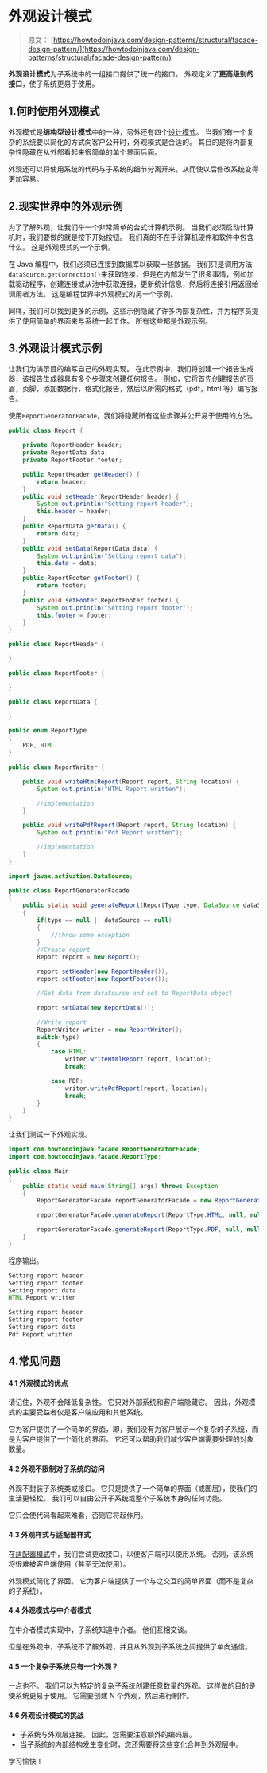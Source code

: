 # 外观设计模式

> 原文： [https://howtodoinjava.com/design-patterns/structural/facade-design-pattern/](https://howtodoinjava.com/design-patterns/structural/facade-design-pattern/)

**外观设计模式**为子系统中的一组接口提供了统一的接口。 外观定义了**更高级别的接口**，使子系统更易于使用。

## 1.何时使用外观模式

外观模式是**结构型设计模式**中的一种，另外还有四个[设计模式](https://howtodoinjava.com/gang-of-four-java-design-patterns/)。 当我们有一个复杂的系统要以简化的方式向客户公开时，外观模式是合适的。 其目的是将内部复杂性隐藏在从外部看起来很简单的单个界面后面。

外观还可以将使用系统的代码与子系统的细节分离开来，从而使以后修改系统变得更加容易。

## 2.现实世界中的外观示例

为了了解外观，让我们举一个非常简单的台式计算机示例。 当我们必须启动计算机时，我们要做的就是按下开始按钮。 我们真的不在乎计算机硬件和软件中包含什么。 这是外观模式的一个示例。

在 Java 编程中，我们必须已连接到数据库以获取一些数据。 我们只是调用方法`dataSource.getConnection()`来获取连接，但是在内部发生了很多事情，例如加载驱动程序，创建连接或从池中获取连接，更新统计信息，然后将连接引用返回给调用者方法。 这是编程世界中外观模式的另一个示例。

同样，我们可以找到更多的示例，这些示例隐藏了许多内部复杂性，并为程序员提供了使用简单的界面来与系统一起工作。 所有这些都是外观示例。

## 3.外观设计模式示例

让我们为演示目的编写自己的外观实现。 在此示例中，我们将创建一个报告生成器，该报告生成器具有多个步骤来创建任何报告。 例如，它将首先创建报告的页眉，页脚，添加数据行，格式化报告，然后以所需的格式（pdf，html 等）编写报告。

使用`ReportGeneratorFacade`，我们将隐藏所有这些步骤并公开易于使用的方法。

```java
public class Report {

	private ReportHeader header;
	private ReportData data;
	private ReportFooter footer;

	public ReportHeader getHeader() {
		return header;
	}
	public void setHeader(ReportHeader header) {
		System.out.println("Setting report header");
		this.header = header;
	}
	public ReportData getData() {
		return data;
	}
	public void setData(ReportData data) {
		System.out.println("Setting report data");
		this.data = data;
	}
	public ReportFooter getFooter() {
		return footer;
	}
	public void setFooter(ReportFooter footer) {
		System.out.println("Setting report footer");
		this.footer = footer;
	}
}

```

```java
public class ReportHeader {

}

```

```java
public class ReportFooter {

}

```

```java
public class ReportData {

}

```

```java
public enum ReportType 
{
	PDF, HTML
}

```

```java
public class ReportWriter {

	public void writeHtmlReport(Report report, String location) {
		System.out.println("HTML Report written");

		//implementation
	}

	public void writePdfReport(Report report, String location) {
		System.out.println("Pdf Report written");

		//implementation
	}
}

```

```java
import javax.activation.DataSource;

public class ReportGeneratorFacade 
{
	public static void generateReport(ReportType type, DataSource dataSource, String location) 
	{
		if(type == null || dataSource == null) 
		{
			//throw some exception
		}
		//Create report
		Report report = new Report();

		report.setHeader(new ReportHeader());
		report.setFooter(new ReportFooter());

		//Get data from dataSource and set to ReportData object

		report.setData(new ReportData());

		//Write report
		ReportWriter writer = new ReportWriter();
		switch(type) 
		{
			case HTML:
				writer.writeHtmlReport(report, location);
				break;

			case PDF:
				writer.writePdfReport(report, location);
				break;
		}
	}
}

```

让我们测试一下外观实现。

```java
import com.howtodoinjava.facade.ReportGeneratorFacade;
import com.howtodoinjava.facade.ReportType;

public class Main 
{
	public static void main(String[] args) throws Exception
	{
		ReportGeneratorFacade reportGeneratorFacade = new ReportGeneratorFacade();

		reportGeneratorFacade.generateReport(ReportType.HTML, null, null);

		reportGeneratorFacade.generateReport(ReportType.PDF, null, null);
	}
}

```

程序输出。

```java
Setting report header
Setting report footer
Setting report data
HTML Report written

Setting report header
Setting report footer
Setting report data
Pdf Report written

```

## 4.常见问题

#### 4.1 外观模式的优点

请记住，外观不会降低复杂性。 它只对外部系统和客户端隐藏它。 因此，外观模式的主要受益者仅是客户端应用和其他系统。

它为客户提供了一个简单的界面，即，我们没有为客户展示一个复杂的子系统，而是为客户提供了一个简化的界面。 它还可以帮助我们减少客户端需要处理的对象数量。

#### 4.2 外观不限制对子系统的访问

外观不封装子系统类或接口。 它只是提供了一个简单的界面（或图层），使我们的生活更轻松。 我们可以自由公开子系统或整个子系统本身的任何功能。

它只会使代码看起来难看，否则它将起作用。

#### 4.3 外观样式与适配器样式

在[适配器模式](https://howtodoinjava.com/design-patterns/structural/adapter-design-pattern-in-java/)中，我们尝试更改接口，以便客户端可以使用系统。 否则，该系统将很难被客户端使用（甚至无法使用）。

外观模式简化了界面。 它为客户端提供了一个与之交互的简单界面（而不是复杂的子系统）。

#### 4.4 外观模式与中介者模式

在中介者模式实现中，子系统知道中介者。 他们互相交谈。

但是在外观中，子系统不了解外观，并且从外观到子系统之间提供了单向通信。

#### 4.5 一个复杂子系统只有一个外观？

一点也不。 我们可以为特定的复杂子系统创建任意数量的外观。 这样做的目的是使系统更易于使用。 它需要创建 N 个外观，然后进行制作。

#### 4.6 外观设计模式的挑战

*   子系统与外观层连接。 因此，您需要注意额外的编码层。
*   当子系统的内部结构发生变化时，您还需要将这些变化合并到外观层中。

学习愉快！
